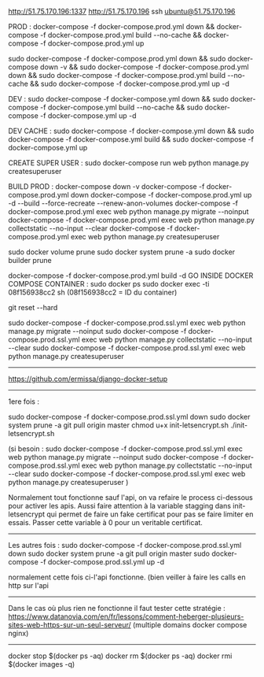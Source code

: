 http://51.75.170.196:1337
http://51.75.170.196
ssh ubuntu@51.75.170.196


PROD :
docker-compose -f docker-compose.prod.yml down && docker-compose -f docker-compose.prod.yml build --no-cache && docker-compose -f docker-compose.prod.yml up

sudo docker-compose -f docker-compose.prod.yml down && sudo docker-compose down -v && sudo docker-compose -f docker-compose.prod.yml down && sudo docker-compose -f docker-compose.prod.yml build --no-cache && sudo docker-compose -f docker-compose.prod.yml up -d

DEV :
sudo docker-compose -f docker-compose.yml down && sudo docker-compose -f docker-compose.yml build --no-cache && sudo docker-compose -f docker-compose.yml up -d


DEV CACHE : 
sudo docker-compose -f docker-compose.yml down && sudo docker-compose -f docker-compose.yml build && sudo docker-compose -f docker-compose.yml up


CREATE SUPER USER :
sudo docker-compose run web python manage.py createsuperuser

BUILD PROD :
docker-compose down -v
docker-compose -f docker-compose.prod.yml down
docker-compose -f docker-compose.prod.yml up -d --build --force-recreate --renew-anon-volumes
docker-compose -f docker-compose.prod.yml exec web python manage.py migrate --noinput
docker-compose -f docker-compose.prod.yml exec web python manage.py collectstatic --no-input --clear
docker-compose -f docker-compose.prod.yml exec web python manage.py createsuperuser

sudo docker volume prune
sudo docker system prune -a
sudo docker builder prune

docker-compose -f docker-compose.prod.yml build -d
GO INSIDE DOCKER COMPOSE CONTAINER :
sudo docker ps
sudo docker exec -ti 08f156938cc2 sh
(08f156938cc2 = ID du container)

git reset --hard

sudo docker-compose -f docker-compose.prod.ssl.yml exec web python manage.py migrate --noinput
sudo docker-compose -f docker-compose.prod.ssl.yml exec web python manage.py collectstatic --no-input --clear
sudo docker-compose -f docker-compose.prod.ssl.yml exec web python manage.py
 createsuperuser

-----------------------------------------------------------------
https://github.com/ermissa/django-docker-setup
***********
1ere fois : 

sudo docker-compose -f docker-compose.prod.ssl.yml down
sudo docker system prune -a
git pull origin master
chmod u+x init-letsencrypt.sh 
./init-letsencrypt.sh

(si besoin  : 
sudo docker-compose -f docker-compose.prod.ssl.yml exec web python manage.py migrate --noinput
sudo docker-compose -f docker-compose.prod.ssl.yml exec web python manage.py collectstatic --no-input --clear
sudo docker-compose -f docker-compose.prod.ssl.yml exec web python manage.py
 createsuperuser )

Normalement tout fonctionne sauf l'api, on va refaire le process ci-dessous pour
activer les apis. Aussi faire attention à la variable stagging dans init-letsencrypt
qui permet de faire un fake certificat pour pas se faire limiter en essais.
Passer cette variable à 0 pour un veritable certificat.

*****************
Les autres fois : 
sudo docker-compose -f docker-compose.prod.ssl.yml down
sudo docker system prune -a
git pull origin master
sudo docker-compose -f docker-compose.prod.ssl.yml up -d

normalement cette fois ci-l'api fonctionne. (bien veiller à faire les calls en
http sur l'api

*****************

Dans le cas où plus rien ne fonctionne il faut tester cette stratégie :
https://www.datanovia.com/en/fr/lessons/comment-heberger-plusieurs-sites-web-https-sur-un-seul-serveur/
(multiple domains docker compose nginx)


**************
docker stop $(docker ps -aq)
docker rm $(docker ps -aq)
docker rmi $(docker images -q)

